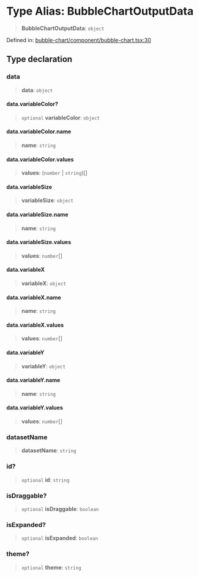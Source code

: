 # Type Alias: BubbleChartOutputData

> **BubbleChartOutputData**: `object`

Defined in: [bubble-chart/component/bubble-chart.tsx:30](https://github.com/GeoDaCenter/openassistant/blob/fd29806c870b11792765637bc0dc6fbb46bd3016/packages/echarts/src/bubble-chart/component/bubble-chart.tsx#L30)

## Type declaration

### data

> **data**: `object`

#### data.variableColor?

> `optional` **variableColor**: `object`

#### data.variableColor.name

> **name**: `string`

#### data.variableColor.values

> **values**: (`number` \| `string`)[]

#### data.variableSize

> **variableSize**: `object`

#### data.variableSize.name

> **name**: `string`

#### data.variableSize.values

> **values**: `number`[]

#### data.variableX

> **variableX**: `object`

#### data.variableX.name

> **name**: `string`

#### data.variableX.values

> **values**: `number`[]

#### data.variableY

> **variableY**: `object`

#### data.variableY.name

> **name**: `string`

#### data.variableY.values

> **values**: `number`[]

### datasetName

> **datasetName**: `string`

### id?

> `optional` **id**: `string`

### isDraggable?

> `optional` **isDraggable**: `boolean`

### isExpanded?

> `optional` **isExpanded**: `boolean`

### theme?

> `optional` **theme**: `string`
